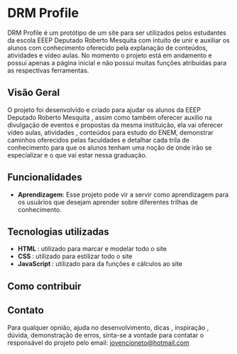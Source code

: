 # DRM Profile

DRM Profile é um protótipo de um site para ser utilizados pelos estudantes da escola EEEP Deputado Roberto Mesquita com intuito de unir e auxiliar os alunos com conhecimento oferecido pela explanação de conteúdos, atividades e vídeo aulas. No momento o projeto está em andamento e possui apenas a página inicial e não possui muitas funções atribuidas para as respectivas ferramentas.

## Visão Geral

O projeto foi desenvolvido e criado para ajudar os alunos da EEEP Deputado Roberto Mesquita , assim como também oferecer auxilio na divulgação de eventos e propostas da mesma instituição, ela vai oferecer vídeo aulas, atividades , conteúdos para estudo do ENEM, demonstrar caminhos oferecidos pelas faculdades e detalhar cada trila de conhecimento para que os alunos tenham uma noção de onde irão se especializar e o que vai estar nessa graduação.

## Funcionalidades
- <strong>Aprendizagem</strong>:  Esse projeto pode vir a servir como aprendizagem para os usuários que desejam aprender sobre diferentes trilhas de conhecimento.
## Tecnologias utilizadas
- <strong>HTML </strong>: utilizado para marcar e modelar todo o site
- <strong>CSS </strong>: utilizado para estilizar todo o site
- <strong>JavaScript </strong>: utilizado para da funções e cálculos ao site
## Como contribuir

## Contato
Para qualquer opnião, ajuda no desenvolvimento, dicas , inspiração , dúvida, demonstração de erros, sinta-se a vontade para contatar o responsável do projeto pelo email: jovencioneto@hotmail.com
